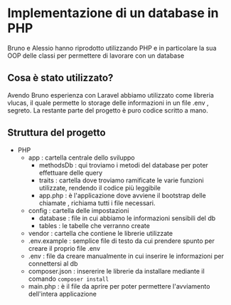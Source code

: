 # Implementazione di un database in PHP
Bruno e Alessio hanno riprodotto utilizzando PHP e in particolare la sua OOP delle classi per permettere di lavorare con un database

## Cosa è stato utilizzato? 
Avendo Bruno esperienza con Laravel abbiamo utilizzato come libreria vlucas, il quale permette lo storage delle informazioni in un file .env , segreto.
La restante parte del progetto è puro codice scritto a mano.

## Struttura del progetto
* PHP 
  * app : cartella centrale dello sviluppo
    * methodsDb : qui troviamo i metodi del database per poter effettuare delle query
    * traits : cartella dove troviamo ramificate le varie funzioni utilizzate, rendendo il codice più leggibile
    * app.php : è l'applicazione dove avviene il bootstrap delle chiamate , richiama tutti i file necessari.
  * config : cartella delle impostazioni 
    * database : file in cui abbiamo le informazioni sensibili del db
    * tables : le tabelle che verranno create
  * vendor : cartella che contiene le librerie utilizzate 
  * .env.example :  semplice file di testo da cui prendere spunto per creare il proprio file .env
  * .env :  file da creare manualmente in cui inserire le informazioni per connettersi al db
  * composer.json : insererire le librerie da installare mediante il comando `composer install`
  * main.php : è il file da aprire per poter permettere l'avviamento dell'intera applicazione
